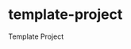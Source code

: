 # template-project
Template Project


<!-- Security scan triggered at 2025-09-02 01:35:22 -->

<!-- Security scan triggered at 2025-09-02 15:53:25 -->

<!-- Security scan triggered at 2025-09-09 05:34:11 -->

<!-- Security scan triggered at 2025-09-09 05:59:51 -->

<!-- Security scan triggered at 2025-09-28 15:37:13 -->

<!-- Security scan triggered at 2025-09-28 16:10:15 -->